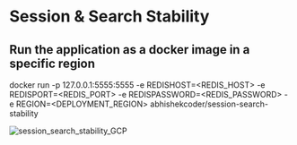# Session & Search Stability

## Run the application as a docker image in a specific region  

docker run -p 127.0.0.1:5555:5555 -e REDISHOST=<REDIS_HOST> -e REDISPORT=<REDIS_PORT> -e REDISPASSWORD=<REDIS_PASSWORD> -e REGION=<DEPLOYMENT_REGION> abhishekcoder/session-search-stability



![session_search_stability_GCP](https://github.com/user-attachments/assets/d14c5233-7805-48ce-aea3-465debc4c9c1)
